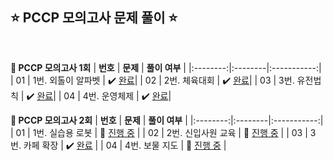 ## ⭐️ PCCP 모의고사 문제 풀이 ⭐️ 

<br>

<!-- 💭 [진행 중]  ✔️ [완료] -->

**📗 PCCP 모의고사 1회**
| **번호** | **문제** | **풀이 여부** |
|:--------:|:--------|:-----------:|
| 01 | 1번. 외톨이 알파벳 | ✔️ [완료](https://github.com/yuuforest/Programmers/blob/main/PCCP%20%EB%AA%A8%EC%9D%98%EA%B3%A0%EC%82%AC/%EC%99%B8%ED%86%A8%EC%9D%B4%EC%95%8C%ED%8C%8C%EB%B2%B3.py)|
| 02 | 2번. 체육대회 | ✔️ [완료](https://github.com/yuuforest/Programmers/blob/main/PCCP%20%EB%AA%A8%EC%9D%98%EA%B3%A0%EC%82%AC/%EC%B2%B4%EC%9C%A1%EB%8C%80%ED%9A%8C.py)|
| 03 | 3번. 유전법칙 | ✔️ [완료](https://github.com/yuuforest/Programmers/blob/main/PCCP%20%EB%AA%A8%EC%9D%98%EA%B3%A0%EC%82%AC/%EC%9C%A0%EC%A0%84%EB%B2%95%EC%B9%99.py)|
| 04 | 4번. 운영체제 | ✔️ [완료](https://github.com/yuuforest/Programmers/blob/main/PCCP%20%EB%AA%A8%EC%9D%98%EA%B3%A0%EC%82%AC/%EC%9A%B4%EC%98%81%EC%B2%B4%EC%A0%9C.py)|

**📘 PCCP 모의고사 2회**
| **번호** | **문제** | **풀이 여부** |
|:--------:|:--------|:-----------:|
| 01 | 1번. 실습용 로봇 | 💭 [진행 중]() |
| 02 | 2번. 신입사원 교육 | 💭 [진행 중]() |
| 03 | 3번. 카페 확장 | ✔️ [완료](https://github.com/yuuforest/Programmers/blob/main/PCCP%20%EB%AA%A8%EC%9D%98%EA%B3%A0%EC%82%AC/%EC%B9%B4%ED%8E%98%20%ED%99%95%EC%9E%A5.py) |
| 04 | 4번. 보물 지도 | 💭 [진행 중]() |

